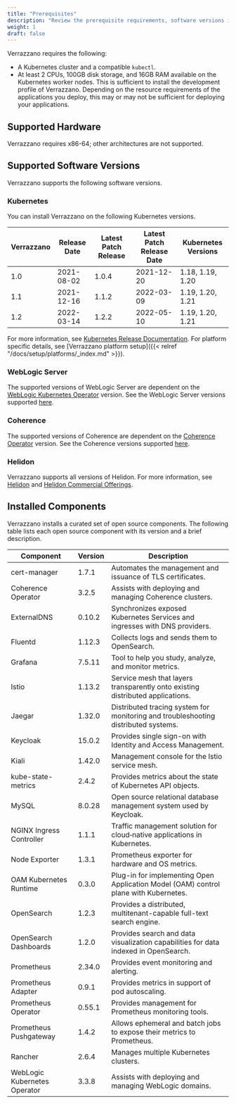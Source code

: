 ```yaml
---
title: "Prerequisites"
description: "Review the prerequisite requirements, software versions installed and supported by Verrazzano"
weight: 1
draft: false
---
```



Verrazzano requires the following:
- A Kubernetes cluster and a compatible `kubectl`.
- At least 2 CPUs, 100GB disk storage, and 16GB RAM available on the Kubernetes worker nodes.  This is sufficient to install the development profile
  of Verrazzano.  Depending on the resource requirements of the applications you deploy, this may or may not be sufficient for deploying your
  applications.

## Supported Hardware
Verrazzano requires x86-64; other architectures are not supported.

## Supported Software Versions
Verrazzano supports the following software versions.

### Kubernetes
You can install Verrazzano on the following Kubernetes versions.

| Verrazzano | Release Date | Latest Patch Release | Latest Patch Release Date | Kubernetes Versions |
|------------|--------------|----------------------|---------------------------|---------------------|
| 1.0        | 2021-08-02   | 1.0.4                | 2021-12-20                | 1.18, 1.19, 1.20    |
| 1.1        | 2021-12-16   | 1.1.2                | 2022-03-09                | 1.19, 1.20, 1.21    |
| 1.2        | 2022-03-14   | 1.2.2                | 2022-05-10                | 1.19, 1.20, 1.21    |

For more information, see [Kubernetes Release Documentation](https://kubernetes.io/releases/).
For platform specific details, see [Verrazzano platform setup]({{< relref "/docs/setup/platforms/_index.md" >}}).

### WebLogic Server
The supported versions of WebLogic Server are dependent on the [WebLogic Kubernetes Operator](https://oracle.github.io/weblogic-kubernetes-operator/) version.
See the WebLogic Server versions supported [here](https://oracle.github.io/weblogic-kubernetes-operator/userguide/prerequisites/introduction/).


### Coherence
The supported versions of Coherence are dependent on the [Coherence Operator](https://oracle.github.io/coherence-operator/docs/latest/#/about/01_overview) version.
See the Coherence versions supported [here](https://oracle.github.io/coherence-operator/docs/latest/#/docs/installation/01_installation).

### Helidon
Verrazzano supports all versions of Helidon.  For more information, see [Helidon](https://helidon.io) and
 [Helidon Commercial Offerings](https://support.oracle.com/knowledge/Middleware/2645279_1.html).

## Installed Components
Verrazzano installs a curated set of open source components.  The following table lists each open source
component with its version and a brief description.

| Component                    | Version | Description                                                 |
|------------------------------|---------|-------------------------------------------------------------|
| cert-manager                 | 1.7.1   | Automates the management and issuance of TLS certificates.  |
| Coherence Operator           | 3.2.5   | Assists with deploying and managing Coherence clusters.     |
| ExternalDNS                  | 0.10.2  | Synchronizes exposed Kubernetes Services and ingresses with DNS providers. |
| Fluentd                      | 1.12.3  | Collects logs and sends them to OpenSearch.                 |
| Grafana                      | 7.5.11  | Tool to help you study, analyze, and monitor metrics.       |
| Istio                        | 1.13.2  | Service mesh that layers transparently onto existing distributed applications. |
| Jaegar                       | 1.32.0  | Distributed tracing system for monitoring and troubleshooting distributed systems. |
| Keycloak                     | 15.0.2  | Provides single sign-on with Identity and Access Management. |
| Kiali                        | 1.42.0  | Management console for the Istio service mesh.              |
| kube-state-metrics           | 2.4.2   | Provides metrics about the state of Kubernetes API objects. |
| MySQL                        | 8.0.28  | Open source relational database management system used by Keycloak. |
| NGINX Ingress Controller     | 1.1.1   | Traffic management solution for cloud‑native applications in Kubernetes. |
| Node Exporter                | 1.3.1   | Prometheus exporter for hardware and OS metrics.            |
| OAM Kubernetes Runtime       | 0.3.0   | Plug-in for implementing Open Application Model (OAM) control plane with Kubernetes. |
| OpenSearch                   | 1.2.3   | Provides a distributed, multitenant-capable full-text search engine. |
| OpenSearch Dashboards        | 1.2.0   | Provides search and data visualization capabilities for data indexed in OpenSearch. |
| Prometheus                   | 2.34.0  | Provides event monitoring and alerting.                     |
| Prometheus Adapter           | 0.9.1   | Provides metrics in support of pod autoscaling.             |
| Prometheus Operator          | 0.55.1  | Provides management for Prometheus monitoring tools.        |
| Prometheus Pushgateway       | 1.4.2   | Allows ephemeral and batch jobs to expose their metrics to Prometheus. |
| Rancher                      | 2.6.4   | Manages multiple Kubernetes clusters.                       |
| WebLogic Kubernetes Operator | 3.3.8   | Assists with deploying and managing WebLogic domains.       |
